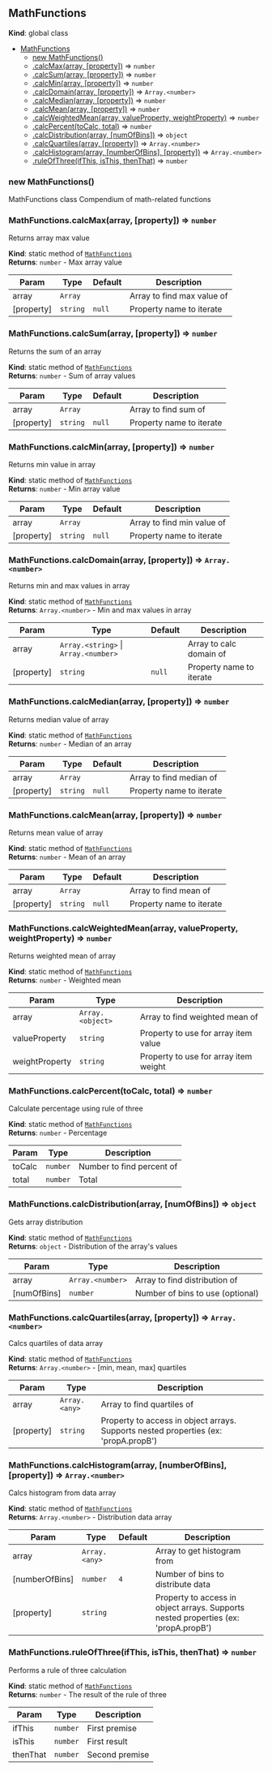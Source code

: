 <a name="MathFunctions"></a>

## MathFunctions

**Kind**: global class

- [MathFunctions](#MathFunctions)
  - [new MathFunctions()](#new_MathFunctions_new)
  - [.calcMax(array, [property])](#MathFunctions.calcMax) ⇒ <code>number</code>
  - [.calcSum(array, [property])](#MathFunctions.calcSum) ⇒ <code>number</code>
  - [.calcMin(array, [property])](#MathFunctions.calcMin) ⇒ <code>number</code>
  - [.calcDomain(array, [property])](#MathFunctions.calcDomain) ⇒ <code>Array.&lt;number&gt;</code>
  - [.calcMedian(array, [property])](#MathFunctions.calcMedian) ⇒ <code>number</code>
  - [.calcMean(array, [property])](#MathFunctions.calcMean) ⇒ <code>number</code>
  - [.calcWeightedMean(array, valueProperty, weightProperty)](#MathFunctions.calcWeightedMean) ⇒ <code>number</code>
  - [.calcPercent(toCalc, total)](#MathFunctions.calcPercent) ⇒ <code>number</code>
  - [.calcDistribution(array, [numOfBins])](#MathFunctions.calcDistribution) ⇒ <code>object</code>
  - [.calcQuartiles(array, [property])](#MathFunctions.calcQuartiles) ⇒ <code>Array.&lt;number&gt;</code>
  - [.calcHistogram(array, [numberOfBins], [property])](#MathFunctions.calcHistogram) ⇒ <code>Array.&lt;number&gt;</code>
  - [.ruleOfThree(ifThis, isThis, thenThat)](#MathFunctions.ruleOfThree) ⇒ <code>number</code>

<a name="new_MathFunctions_new"></a>

### new MathFunctions()

MathFunctions class
Compendium of math-related functions

<a name="MathFunctions.calcMax"></a>

### MathFunctions.calcMax(array, [property]) ⇒ <code>number</code>

Returns array max value

**Kind**: static method of [<code>MathFunctions</code>](#MathFunctions)  
**Returns**: <code>number</code> - Max array value

| Param      | Type                | Default           | Description                |
| ---------- | ------------------- | ----------------- | -------------------------- |
| array      | <code>Array</code>  |                   | Array to find max value of |
| [property] | <code>string</code> | <code>null</code> | Property name to iterate   |

<a name="MathFunctions.calcSum"></a>

### MathFunctions.calcSum(array, [property]) ⇒ <code>number</code>

Returns the sum of an array

**Kind**: static method of [<code>MathFunctions</code>](#MathFunctions)  
**Returns**: <code>number</code> - Sum of array values

| Param      | Type                | Default           | Description              |
| ---------- | ------------------- | ----------------- | ------------------------ |
| array      | <code>Array</code>  |                   | Array to find sum of     |
| [property] | <code>string</code> | <code>null</code> | Property name to iterate |

<a name="MathFunctions.calcMin"></a>

### MathFunctions.calcMin(array, [property]) ⇒ <code>number</code>

Returns min value in array

**Kind**: static method of [<code>MathFunctions</code>](#MathFunctions)  
**Returns**: <code>number</code> - Min array value

| Param      | Type                | Default           | Description                |
| ---------- | ------------------- | ----------------- | -------------------------- |
| array      | <code>Array</code>  |                   | Array to find min value of |
| [property] | <code>string</code> | <code>null</code> | Property name to iterate   |

<a name="MathFunctions.calcDomain"></a>

### MathFunctions.calcDomain(array, [property]) ⇒ <code>Array.&lt;number&gt;</code>

Returns min and max values in array

**Kind**: static method of [<code>MathFunctions</code>](#MathFunctions)  
**Returns**: <code>Array.&lt;number&gt;</code> - Min and max values in array

| Param      | Type                                                                   | Default           | Description              |
| ---------- | ---------------------------------------------------------------------- | ----------------- | ------------------------ |
| array      | <code>Array.&lt;string&gt;</code> \| <code>Array.&lt;number&gt;</code> |                   | Array to calc domain of  |
| [property] | <code>string</code>                                                    | <code>null</code> | Property name to iterate |

<a name="MathFunctions.calcMedian"></a>

### MathFunctions.calcMedian(array, [property]) ⇒ <code>number</code>

Returns median value of array

**Kind**: static method of [<code>MathFunctions</code>](#MathFunctions)  
**Returns**: <code>number</code> - Median of an array

| Param      | Type                | Default           | Description              |
| ---------- | ------------------- | ----------------- | ------------------------ |
| array      | <code>Array</code>  |                   | Array to find median of  |
| [property] | <code>string</code> | <code>null</code> | Property name to iterate |

<a name="MathFunctions.calcMean"></a>

### MathFunctions.calcMean(array, [property]) ⇒ <code>number</code>

Returns mean value of array

**Kind**: static method of [<code>MathFunctions</code>](#MathFunctions)  
**Returns**: <code>number</code> - Mean of an array

| Param      | Type                | Default           | Description              |
| ---------- | ------------------- | ----------------- | ------------------------ |
| array      | <code>Array</code>  |                   | Array to find mean of    |
| [property] | <code>string</code> | <code>null</code> | Property name to iterate |

<a name="MathFunctions.calcWeightedMean"></a>

### MathFunctions.calcWeightedMean(array, valueProperty, weightProperty) ⇒ <code>number</code>

Returns weighted mean of array

**Kind**: static method of [<code>MathFunctions</code>](#MathFunctions)  
**Returns**: <code>number</code> - Weighted mean

| Param          | Type                              | Description                           |
| -------------- | --------------------------------- | ------------------------------------- |
| array          | <code>Array.&lt;object&gt;</code> | Array to find weighted mean of        |
| valueProperty  | <code>string</code>               | Property to use for array item value  |
| weightProperty | <code>string</code>               | Property to use for array item weight |

<a name="MathFunctions.calcPercent"></a>

### MathFunctions.calcPercent(toCalc, total) ⇒ <code>number</code>

Calculate percentage using rule of three

**Kind**: static method of [<code>MathFunctions</code>](#MathFunctions)  
**Returns**: <code>number</code> - Percentage

| Param  | Type                | Description               |
| ------ | ------------------- | ------------------------- |
| toCalc | <code>number</code> | Number to find percent of |
| total  | <code>number</code> | Total                     |

<a name="MathFunctions.calcDistribution"></a>

### MathFunctions.calcDistribution(array, [numOfBins]) ⇒ <code>object</code>

Gets array distribution

**Kind**: static method of [<code>MathFunctions</code>](#MathFunctions)  
**Returns**: <code>object</code> - Distribution of the array's values

| Param       | Type                              | Description                      |
| ----------- | --------------------------------- | -------------------------------- |
| array       | <code>Array.&lt;number&gt;</code> | Array to find distribution of    |
| [numOfBins] | <code>number</code>               | Number of bins to use (optional) |

<a name="MathFunctions.calcQuartiles"></a>

### MathFunctions.calcQuartiles(array, [property]) ⇒ <code>Array.&lt;number&gt;</code>

Calcs quartiles of data array

**Kind**: static method of [<code>MathFunctions</code>](#MathFunctions)  
**Returns**: <code>Array.&lt;number&gt;</code> - [min, mean, max] quartiles

| Param      | Type                           | Description                                                                         |
| ---------- | ------------------------------ | ----------------------------------------------------------------------------------- |
| array      | <code>Array.&lt;any&gt;</code> | Array to find quartiles of                                                          |
| [property] | <code>string</code>            | Property to access in object arrays. Supports nested properties (ex: 'propA.propB') |

<a name="MathFunctions.calcHistogram"></a>

### MathFunctions.calcHistogram(array, [numberOfBins], [property]) ⇒ <code>Array.&lt;number&gt;</code>

Calcs histogram from data array

**Kind**: static method of [<code>MathFunctions</code>](#MathFunctions)  
**Returns**: <code>Array.&lt;number&gt;</code> - Distribution data array

| Param          | Type                           | Default        | Description                                                                         |
| -------------- | ------------------------------ | -------------- | ----------------------------------------------------------------------------------- |
| array          | <code>Array.&lt;any&gt;</code> |                | Array to get histogram from                                                         |
| [numberOfBins] | <code>number</code>            | <code>4</code> | Number of bins to distribute data                                                   |
| [property]     | <code>string</code>            |                | Property to access in object arrays. Supports nested properties (ex: 'propA.propB') |

<a name="MathFunctions.ruleOfThree"></a>

### MathFunctions.ruleOfThree(ifThis, isThis, thenThat) ⇒ <code>number</code>

Performs a rule of three calculation

**Kind**: static method of [<code>MathFunctions</code>](#MathFunctions)  
**Returns**: <code>number</code> - The result of the rule of three

| Param    | Type                | Description    |
| -------- | ------------------- | -------------- |
| ifThis   | <code>number</code> | First premise  |
| isThis   | <code>number</code> | First result   |
| thenThat | <code>number</code> | Second premise |
